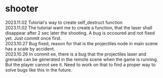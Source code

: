 # shooter
2023.11.02 Tutorial's way to create self_destruct function <br>
2023.11.02 The tutorial want me to create a function, that the laser shall disappear after 2 sec later the shooting. A bug is occoured and not fixed yet. Just commit once first. <br>
2023.10.27 Bug fixed, reason for that is the projectiles node in main scene has a scale by accident.<br>
2023.10.26 In commit ee, there is a bug that the projectiles laser and grenade can be generated in the remote scene when the game is running. But the player cannot see it. Need to work on that to find a proper way to solve bugs like this in the future.<br>
